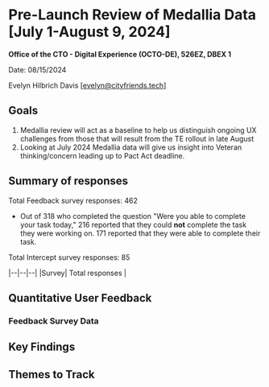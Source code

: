 # Pre-Launch Review of Medallia Data [July 1-August 9, 2024]

**Office of the CTO - Digital Experience (OCTO-DE), 526EZ, DBEX 1**

Date: 08/15/2024

Evelyn Hilbrich Davis [evelyn@cityfriends.tech]


## Goals 
1. Medallia review will act as a baseline to help us distinguish ongoing UX challenges from those that will result from the TE rollout in late August
2. Looking at July 2024 Medallia data will give us insight into Veteran thinking/concern leading up to Pact Act deadline.

## Summary of responses

Total Feedback survey responses: 462

- Out of 318 who completed the question "Were you able to complete your task today," 216 reported that they could **not** complete the task they were working on.  171 reported that they were able to complete their task. 

Total Intercept survey responses: 85

|--|--|--|
|Survey| Total responses | 

## Quantitative User Feedback

### Feedback Survey Data



## Key Findings

## Themes to Track
